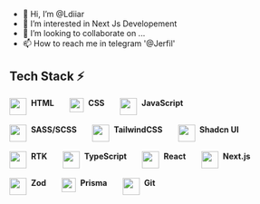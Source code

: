 - 👋 Hi, I’m @Ldiiar
- 👀 I’m interested in Next Js Developement
- 💞️ I’m looking to collaborate on ...
- 📫 How to reach me in telegram '@Jerfil'


## Tech Stack ⚡️
<span>
	<img align="top" src="https://upload.wikimedia.org/wikipedia/commons/thumb/3/38/HTML5_Badge.svg/2048px-HTML5_Badge.svg.png" width="30" />&nbsp;
	<b>HTML</b>
</span>
&nbsp;&nbsp;&nbsp;&nbsp;&nbsp;
<span>
	<img align="top" src="https://cdn.worldvectorlogo.com/logos/css-3.svg" width="25" />&nbsp;
	<b>CSS</b>
</span>
&nbsp;&nbsp;&nbsp;&nbsp;&nbsp;
<span>
	<img align="top" src="https://upload.wikimedia.org/wikipedia/commons/6/6a/JavaScript-logo.png" width="30" />&nbsp;
	<b>JavaScript</b>
</span>
<br/>
<br/>
<span>
	<img align="top" src="https://sass-lang.com/assets/img/styleguide/seal-color.png" width="30" />&nbsp;
	<b>SASS/SCSS</b>
</span>
&nbsp;&nbsp;&nbsp;&nbsp;&nbsp;
<span>
	<img align="top" src="https://upload.wikimedia.org/wikipedia/commons/thumb/d/d5/Tailwind_CSS_Logo.svg/1024px-Tailwind_CSS_Logo.svg.png" width="30"/>&nbsp;
	<b>TailwindCSS</b>
</span>
&nbsp;&nbsp;&nbsp;&nbsp;&nbsp;
<span>
	<img align="top" src="https://avatars.githubusercontent.com/u/139895814?s=280&v=4" width="30" />&nbsp;
	<b>Shadcn UI</b>
</span>
<br/>
<br/>
<span>
	<img align="top" src="https://raw.githubusercontent.com/reduxjs/redux/master/logo/logo.png" width="30" />&nbsp;
	<b>RTK</b>
</span>
&nbsp;&nbsp;&nbsp;&nbsp;&nbsp;
<span>
	<img align="top" src="https://upload.wikimedia.org/wikipedia/commons/thumb/4/4c/Typescript_logo_2020.svg/1200px-Typescript_logo_2020.svg.png" width="30"/>&nbsp;
	<b>TypeScript</b>
</span>
&nbsp;&nbsp;&nbsp;&nbsp;&nbsp;
<span>
	<img align="top" src="https://cdn4.iconfinder.com/data/icons/logos-3/600/React.js_logo-512.png" width="30" />&nbsp;
	<b>React</b>
</span>
&nbsp;&nbsp;&nbsp;&nbsp;&nbsp;
<span>
	<img align="top" src="https://www.drupal.org/files/project-images/nextjs-icon-dark-background.png" width="30" />&nbsp;
	<b>Next.js</b>
</span>
<br/>
<br/>
<span>
	<img align="top" src="https://seeklogo.com/images/Z/zod-logo-B57E684330-seeklogo.com.png" width="30" />&nbsp;
	<b>Zod</b>
</span>
&nbsp;&nbsp;&nbsp;&nbsp;&nbsp;
<span>
	<img align="top" src="https://static-00.iconduck.com/assets.00/prisma-icon-423x512-isxs6996.png" width="25" />&nbsp;
	<b>Prisma</b>
</span>
&nbsp;&nbsp;&nbsp;&nbsp;&nbsp;
<span>
	<img align="top" src="https://upload.wikimedia.org/wikipedia/commons/thumb/3/3f/Git_icon.svg/2048px-Git_icon.svg.png" width="30" />&nbsp;
	<b>Git</b>
</span>
